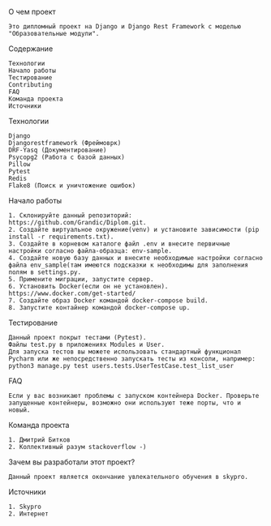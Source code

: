 О чем проект

    Это дипломный проект на Django и Django Rest Framework с моделью "Образовательные модули".
    
Содержание

    Технологии
    Начало работы
    Тестирование
    Contributing
    FAQ
    Команда проекта
    Источники

Технологии

    Django 
    Djangorestframework (Фреймоврк)
    DRF-Yasq (Документирование)    
    Psycopg2 (Работа с базой данных)
    Pillow
    Pytest
    Redis
    Flake8 (Поиск и уничтожение ошибок)

Начало работы

    1. Склонируйте данный репозиторий: https://github.com/Grandic/Diplom.git.
    2. Создайте виртуальное окружение(venv) и установите зависимости (pip install -r requirements.txt).
    3. Создайте в корневом каталоге файл .env и внесите первичные настройки согласно файла-образца: env-sample.
    4. Создайте новую базу данных и внесите необходимые настройки согласно файла env_sample(там имеются подсказки к необходимы для заполнения полям в settings.py.    
    5. Примените миграции, запустите сервер.
    6. Установить Docker(если он не установлен). https://www.docker.com/get-started/
    7. Создайте образ Docker командой docker-compose build.
    8. Запустите контайнер командой docker-compose up.

Тестирование

    Данный проект покрыт тестами (Pytest).
    Файлы test.py в приложениях Modules и User.
    Для запуска тестов вы можете использовать стандартный функционал Pycharm или же непосредственно запускать тесты из консоли, например:
    python3 manage.py test users.tests.UserTestCase.test_list_user

FAQ

    Если у вас возникают проблемы с запуском контейнера Docker. Проверьте запущенные контейнеры, возможно они используют теже порты, что и новый.

Команда проекта

    1. Дмитрий Битков
    2. Коллективный разум stackoverflow -)

Зачем вы разработали этот проект?

    Данный проект является окончание увлекательного обучения в skypro.

Источники

    1. Skypro
    2. Интернет

    
    
    
    

    



  
